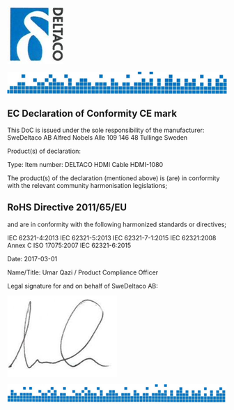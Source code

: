 ![](_page_0_Picture_0.jpeg)

![](_page_0_Picture_1.jpeg)

## EC Declaration of Conformity CE mark

This DoC is issued under the sole responsibility of the manufacturer: SweDeltaco AB Alfred Nobels Alle 109 146 48 Tullinge Sweden

Product(s) of declaration:

Type: Item number: DELTACO HDMI Cable HDMI-1080

The product(s) of the declaration (mentioned above) is (are) in conformity with the relevant community harmonisation legislations;

## RoHS Directive 2011/65/EU

and are in conformity with the following harmonized standards or directives;

IEC 62321-4:2013 IEC 62321-5:2013 IEC 62321-7-1:2015 IEC 62321:2008 Annex C ISO 17075:2007 IEC 62321-6:2015

Date: 2017-03-01

Name/Title: Umar Qazi / Product Compliance Officer

Legal signature for and on behalf of SweDeltaco AB:

![](_page_0_Figure_14.jpeg)

![](_page_0_Figure_15.jpeg)